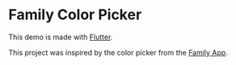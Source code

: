 # Family Color Picker

This demo is made with [Flutter][flutter].

This project was inspired by the color picker from the [Family App][family-app].

[flutter]: https://flutter.dev
[family-app]: https://app.family.co